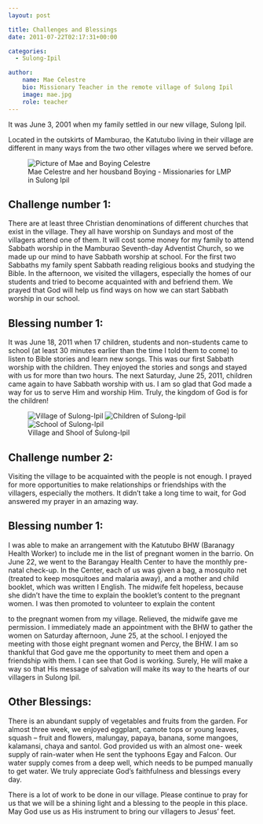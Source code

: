 ```yaml
---
layout: post

title: Challenges and Blessings
date: 2011-07-22T02:17:31+00:00

categories:
  - Sulong-Ipil

author:
    name: Mae Celestre
    bio: Missionary Teacher in the remote village of Sulong Ipil
    image: mae.jpg
    role: teacher
---
```

It was June 3, 2001 when my family settled in our new village, Sulong Ipil.

Located in the outskirts of Mamburao, the Katutubo living in their village are different in many ways from the two other villages where we served before.

<figure class="c-figure">
    <img alt="Picture of Mae and Boying Celestre" src="{{site.img_dir}}/2011/07/Picture_Mae_Boying.jpg">
    <figcaption>Mae Celestre and her housband Boying - Missionaries for LMP in Sulong Ipil</figcaption>
</figure>

## Challenge number 1:

There are at least three Christian denominations of different churches that exist in the village. They all have worship on Sundays and most of the villagers attend one of them. It will cost some money for my family to attend Sabbath worship in the Mamburao Seventh-day Adventist Church, so we made up our mind to have Sabbath worship at school. For the first two Sabbaths my family spent Sabbath reading religious books and studying the Bible. In the afternoon, we visited the villagers, especially the homes of our students and tried to become acquainted with and befriend them. We prayed that God will help us find ways on how we can start Sabbath worship in our school.

## Blessing number 1:

It was June 18, 2011 when 17 children, students and non-students came to school (at least 30 minutes earlier than the time I told them to come) to listen to Bible stories and learn new songs. This was our first Sabbath worship with the children. They enjoyed the stories and songs and stayed with us for more than two hours. The next Saturday, June 25, 2011, children came again to have Sabbath worship with us. I am so glad that God made a way for us to serve Him and worship Him. Truly, the kingdom of God is for the children!

<figure class="c-figure">
    <div class="o-pack o-pack--tiny">
        <span class="o-pack__item"><img class="u-zoom u-zoom--2x u-zoom--left" alt="Village of Sulong-Ipil" src="{{site.img_dir}}/2011/07/Sulong-Ipil_Village-300x225.jpg" /></span>
        <span class="o-pack__item"><img class="u-zoom u-zoom--2x" alt="Children of Sulong-Ipil" src="{{site.img_dir}}/2011/07/Sulong-Ipil_Children-300x225.jpg" /></span>
        <span class="o-pack__item"><img class="u-zoom u-zoom--2x u-zoom--right" alt="School of Sulong-Ipil" src="{{site.img_dir}}/2011/07/Sulong-Ipil_School-300x225.jpg" /></span>
    </div>
    <figcaption>Village and Shool of Sulong-Ipil</figcaption>
</figure>

## Challenge number 2:
Visiting the village to be acquainted with the people is not enough. I prayed for more opportunities to make relationships or friendships with the villagers, especially the mothers. It didn’t take a long time to wait, for God answered my prayer in an amazing way.

## Blessing number 1:
I was able to make an arrangement with the Katutubo BHW (Baranagy Health Worker) to include me in the list of pregnant women in the barrio. On June 22, we went to the Barangay Health Center to have the monthly pre-natal check-up. In the Center, each of us was given a bag, a mosquito net (treated to keep mosquitoes and malaria away), and a mother and child booklet, which was written I English. The midwife felt hopeless, because she didn’t have the time to explain the booklet’s content to the pregnant women. I was then promoted to volunteer to explain the content

to the pregnant women from my village. Relieved, the midwife gave me permission. I immediately made an appointment with the BHW to gather the women on Saturday afternoon, June 25, at the school. I enjoyed the meeting with those eight pregnant women and Percy, the BHW. I am so thankful that God gave me the opportunity to meet them and open a friendship with them. I can see that God is working. Surely, He will make a way so that His message of salvation will make its way to the hearts of our villagers in Sulong Ipil.

## Other Blessings:
There is an abundant supply of vegetables and fruits from the garden. For almost three week, we enjoyed eggplant, camote tops or young leaves, squash – fruit and flowers, malungay, papaya, banana, some mangoes, kalamansi, chaya and santol. God provided us with an almost one- week supply of rain-water when He sent the typhoons Egay and Falcon. Our water supply comes from a deep well, which needs to be pumped manually to get water. We truly appreciate God’s faithfulness and blessings every day.

There is a lot of work to be done in our village. Please continue to pray for us that we will be a shining light and a blessing to the people in this place. May God use us as His instrument to bring our villagers to Jesus’ feet.

